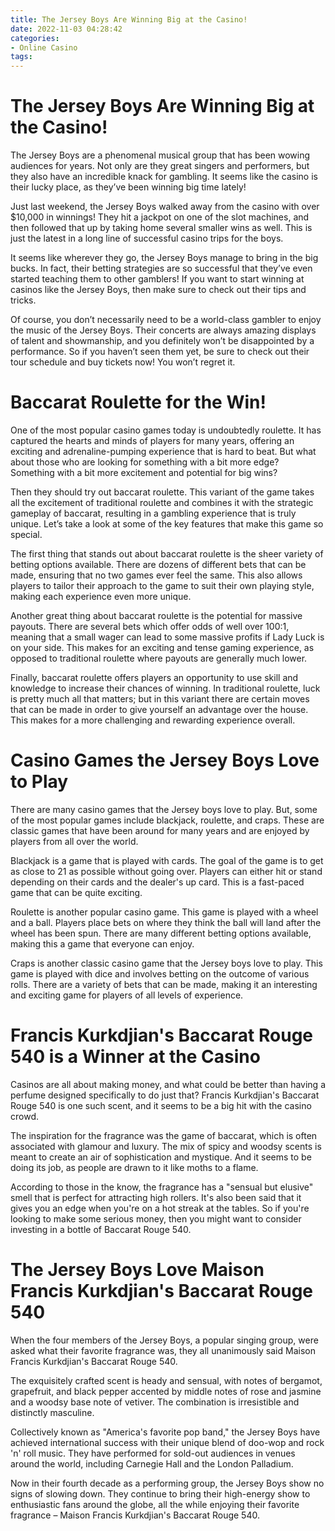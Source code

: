 ```yaml
---
title: The Jersey Boys Are Winning Big at the Casino!
date: 2022-11-03 04:28:42
categories:
- Online Casino
tags:
---
```



#  The Jersey Boys Are Winning Big at the Casino!

The Jersey Boys are a phenomenal musical group that has been wowing audiences for years. Not only are they great singers and performers, but they also have an incredible knack for gambling. It seems like the casino is their lucky place, as they’ve been winning big time lately!

Just last weekend, the Jersey Boys walked away from the casino with over $10,000 in winnings! They hit a jackpot on one of the slot machines, and then followed that up by taking home several smaller wins as well. This is just the latest in a long line of successful casino trips for the boys.

It seems like wherever they go, the Jersey Boys manage to bring in the big bucks. In fact, their betting strategies are so successful that they’ve even started teaching them to other gamblers! If you want to start winning at casinos like the Jersey Boys, then make sure to check out their tips and tricks.

Of course, you don’t necessarily need to be a world-class gambler to enjoy the music of the Jersey Boys. Their concerts are always amazing displays of talent and showmanship, and you definitely won’t be disappointed by a performance. So if you haven’t seen them yet, be sure to check out their tour schedule and buy tickets now! You won’t regret it.

#  Baccarat Roulette for the Win!

One of the most popular casino games today is undoubtedly roulette. It has captured the hearts and minds of players for many years, offering an exciting and adrenaline-pumping experience that is hard to beat. But what about those who are looking for something with a bit more edge? Something with a bit more excitement and potential for big wins?

Then they should try out baccarat roulette. This variant of the game takes all the excitement of traditional roulette and combines it with the strategic gameplay of baccarat, resulting in a gambling experience that is truly unique. Let’s take a look at some of the key features that make this game so special.

The first thing that stands out about baccarat roulette is the sheer variety of betting options available. There are dozens of different bets that can be made, ensuring that no two games ever feel the same. This also allows players to tailor their approach to the game to suit their own playing style, making each experience even more unique.

Another great thing about baccarat roulette is the potential for massive payouts. There are several bets which offer odds of well over 100:1, meaning that a small wager can lead to some massive profits if Lady Luck is on your side. This makes for an exciting and tense gaming experience, as opposed to traditional roulette where payouts are generally much lower.

Finally, baccarat roulette offers players an opportunity to use skill and knowledge to increase their chances of winning. In traditional roulette, luck is pretty much all that matters; but in this variant there are certain moves that can be made in order to give yourself an advantage over the house. This makes for a more challenging and rewarding experience overall.

#  Casino Games the Jersey Boys Love to Play

There are many casino games that the Jersey boys love to play. But, some of the most popular games include blackjack, roulette, and craps. These are classic games that have been around for many years and are enjoyed by players from all over the world.

Blackjack is a game that is played with cards. The goal of the game is to get as close to 21 as possible without going over. Players can either hit or stand depending on their cards and the dealer's up card. This is a fast-paced game that can be quite exciting.

Roulette is another popular casino game. This game is played with a wheel and a ball. Players place bets on where they think the ball will land after the wheel has been spun. There are many different betting options available, making this a game that everyone can enjoy.

Craps is another classic casino game that the Jersey boys love to play. This game is played with dice and involves betting on the outcome of various rolls. There are a variety of bets that can be made, making it an interesting and exciting game for players of all levels of experience.

#  Francis Kurkdjian's Baccarat Rouge 540 is a Winner at the Casino

Casinos are all about making money, and what could be better than having a perfume designed specifically to do just that? Francis Kurkdjian's Baccarat Rouge 540 is one such scent, and it seems to be a big hit with the casino crowd.

The inspiration for the fragrance was the game of baccarat, which is often associated with glamour and luxury. The mix of spicy and woodsy scents is meant to create an air of sophistication and mystique. And it seems to be doing its job, as people are drawn to it like moths to a flame.

According to those in the know, the fragrance has a "sensual but elusive" smell that is perfect for attracting high rollers. It's also been said that it gives you an edge when you're on a hot streak at the tables. So if you're looking to make some serious money, then you might want to consider investing in a bottle of Baccarat Rouge 540.

#  The Jersey Boys Love Maison Francis Kurkdjian's Baccarat Rouge 540

When the four members of the Jersey Boys, a popular singing group, were asked what their favorite fragrance was, they all unanimously said Maison Francis Kurkdjian's Baccarat Rouge 540.

The exquisitely crafted scent is heady and sensual, with notes of bergamot, grapefruit, and black pepper accented by middle notes of rose and jasmine and a woodsy base note of vetiver. The combination is irresistible and distinctly masculine.

Collectively known as "America's favorite pop band," the Jersey Boys have achieved international success with their unique blend of doo-wop and rock 'n' roll music. They have performed for sold-out audiences in venues around the world, including Carnegie Hall and the London Palladium.

Now in their fourth decade as a performing group, the Jersey Boys show no signs of slowing down. They continue to bring their high-energy show to enthusiastic fans around the globe, all the while enjoying their favorite fragrance – Maison Francis Kurkdjian's Baccarat Rouge 540.